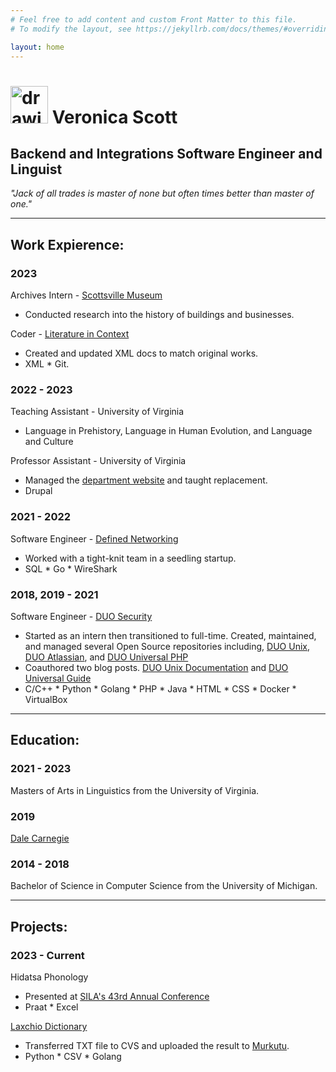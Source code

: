 ```yaml
---
# Feel free to add content and custom Front Matter to this file.
# To modify the layout, see https://jekyllrb.com/docs/themes/#overriding-theme-defaults

layout: home
---
```

# <img src="/assets/k.png" alt="drawing" width="60"/> **Veronica Scott**
## Backend and Integrations Software Engineer and Linguist

*"Jack of all trades is master of none but often times better than master of one."*

---

## Work Expierence:

### 2023

Archives Intern - [Scottsville Museum](https://scottsvillemuseum.com/)
* Conducted research into the history of buildings and businesses.


Coder - [Literature in Context](https://anthologydev.lib.virginia.edu)
* Created and updated XML docs to match original works.
* XML * Git.

### 2022 - 2023

Teaching Assistant - University of Virginia
* Language in Prehistory, Language in Human Evolution, and Language and Culture

Professor Assistant - University of Virginia
* Managed the [department website](https://linguistics.virginia.edu/) and taught replacement.
* Drupal

### 2021 - 2022

Software Engineer - [Defined Networking](https://defined.net)
* Worked with a tight-knit team in a seedling startup.
* SQL * Go * WireShark

### 2018, 2019 - 2021

Software Engineer - [DUO Security](https://duo.com)
* Started as an intern then transitioned to full-time. Created, maintained, and managed several Open Source repositories including, [DUO Unix](https://github.com/duosecurity/duo_unix), [DUO Atlassian](https://github.com/duosecurity/duo_universal_atlassian), and [DUO Universal PHP](https://github.com/duosecurity/duo_universal_php)
* Coauthored two blog posts. [DUO Unix Documentation](https://duo.com/blog/what-duo-unix-administrators-need-to-know-about-pluggable-authentication-modules) and [DUO Universal Guide](https://duo.com/blog/adopting-oidc-standard-for-mfa)
* C/C++ * Python * Golang * PHP * Java * HTML * CSS * Docker * VirtualBox

---

## Education:

### 2021 - 2023
Masters of Arts in Linguistics from the University of Virginia.

### 2019
[Dale Carnegie](https://www.dalecarnegie.com)

### 2014 - 2018
Bachelor of Science in Computer Science from the University of Michigan.

---

## Projects:

### 2023 - Current

Hidatsa Phonology
* Presented at [SILA's 43rd Annual Conference](https://www.siouan.org/sclc42-43)
* Praat * Excel

[Laxchio Dictionary](http://colabling.org/mukurtu/)
* Transferred TXT file to CVS and uploaded the result to [Murkutu](https://mukurtu.org/).
* Python * CSV * Golang

